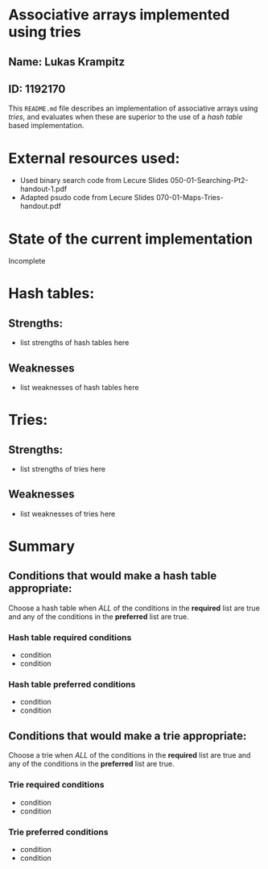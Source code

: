 
# Associative arrays implemented using tries

## Name: Lukas Krampitz
## ID: 1192170

This `README.md` file describes an implementation of associative
arrays using *tries*, and evaluates when these are superior to
the use of a *hash table* based implementation.

# External resources used:

* Used binary search code from Lecure Slides 050-01-Searching-Pt2-handout-1.pdf
* Adapted psudo code from Lecure Slides 070-01-Maps-Tries-handout.pdf

# State of the current implementation

Incomplete

# Hash tables:

## Strengths:

* list strengths of hash tables here

## Weaknesses

* list weaknesses of hash tables here


# Tries:

## Strengths:

* list strengths of tries here

## Weaknesses

* list weaknesses of tries here


# Summary

## Conditions that would make a hash table appropriate:

Choose a hash table when *ALL* of the conditions in the **required**
list are true and any of the conditions in the **preferred** list
are true.

### Hash table **required** conditions
* condition
* condition

### Hash table **preferred** conditions
* condition
* condition



## Conditions that would make a trie appropriate:

Choose a trie when *ALL* of the conditions in the **required**
list are true and any of the conditions in the **preferred** list
are true.

### Trie **required** conditions
* condition
* condition

### Trie **preferred** conditions
* condition
* condition


